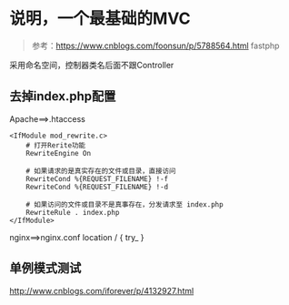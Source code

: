 # 说明，一个最基础的MVC

> 参考：https://www.cnblogs.com/foonsun/p/5788564.html
> fastphp

采用命名空间，控制器类名后面不跟Controller

## 去掉index.php配置
Apache==>.htaccess
```
<IfModule mod_rewrite.c>
    # 打开Rerite功能
    RewriteEngine On

    # 如果请求的是真实存在的文件或目录，直接访问
    RewriteCond %{REQUEST_FILENAME} !-f
    RewriteCond %{REQUEST_FILENAME} !-d

    # 如果访问的文件或目录不是真事存在，分发请求至 index.php
    RewriteRule . index.php
</IfModule>
```

nginx==>nginx.conf
location / {
	try_
}

## 单例模式测试
http://www.cnblogs.com/iforever/p/4132927.html

